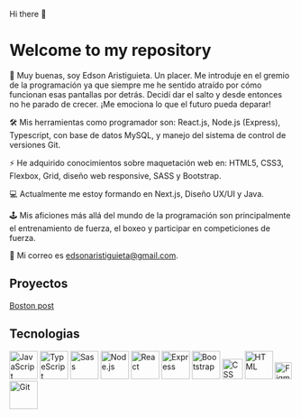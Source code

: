 Hi there 👋

<h1>Welcome to my repository </h1>

👋 Muy buenas, soy Edson Aristiguieta. Un placer. Me introduje en el gremio de la programación ya que siempre me he sentido atraído por cómo funcionan esas pantallas por detrás. Decidí dar el salto y desde entonces no he parado de crecer. ¡Me emociona lo que el futuro pueda deparar!

🛠 Mis herramientas como programador son: React.js, Node.js (Express), Typescript, con base de datos MySQL, y manejo del sistema de control de versiones Git.

⚡ He adquirido conocimientos sobre maquetación web en: HTML5, CSS3, Flexbox, Grid, diseño web responsive, SASS y Bootstrap.

💻 Actualmente me estoy formando en Next.js, Diseño UX/UI y Java.

🕹 Mis aficiones más allá del mundo de la programación son principalmente el entrenamiento de fuerza, el boxeo y participar en competiciones de fuerza.

📧 Mi correo es edsonaristiguieta@gmail.com.

<h2>Proyectos </h2>


[Boston post](https://github.com/EAristiguieta/Restaurant_Project)

<h2>Tecnologias </h2>

[<img src="https://upload.wikimedia.org/wikipedia/commons/6/6a/JavaScript-logo.png" alt="JavaScript" width="50">](https://www.javascript.com/)
[<img src="https://upload.wikimedia.org/wikipedia/commons/4/4c/Typescript_logo_2020.svg" alt="TypeScript" width="50">](https://www.typescriptlang.org/)
[<img src="https://upload.wikimedia.org/wikipedia/commons/9/96/Sass_Logo_Color.svg" alt="Sass" width="50">](https://sass-lang.com/)
[<img src="https://upload.wikimedia.org/wikipedia/commons/d/d9/Node.js_logo.svg" alt="Node.js" width="50">](https://nodejs.org/)
[<img src="https://upload.wikimedia.org/wikipedia/commons/a/a7/React-icon.svg" alt="React" width="50">](https://reactjs.org/)
[<img src="https://upload.wikimedia.org/wikipedia/commons/6/64/Expressjs.png" alt="Express" width="50">](https://expressjs.com/)
[<img src="https://upload.wikimedia.org/wikipedia/commons/thumb/b/b2/Bootstrap_logo.svg/2560px-Bootstrap_logo.svg.png" alt="Bootstrap" width="50">](https://getbootstrap.com/)
[<img src="https://upload.wikimedia.org/wikipedia/commons/d/d5/CSS3_logo_and_wordmark.svg" alt="CSS" width="36">](https://developer.mozilla.org/en-US/docs/Web/CSS)
[<img src="https://upload.wikimedia.org/wikipedia/commons/6/61/HTML5_logo_and_wordmark.svg" alt="HTML" width="50">](https://developer.mozilla.org/en-US/docs/Web/HTML)
[<img src="https://upload.wikimedia.org/wikipedia/commons/3/33/Figma-logo.svg" alt="Figma" width="30">](https://www.figma.com/)
[<img src="https://upload.wikimedia.org/wikipedia/commons/3/3f/Git_icon.svg" alt="Git" width="50">](https://git-scm.com/)







